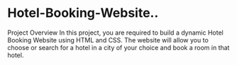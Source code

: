 # Hotel-Booking-Website..
Project Overview In this project, you are required to build a dynamic Hotel Booking Website using HTML and CSS. The website will allow you to choose or search for a hotel in a city of your choice and book a room in that hotel.
